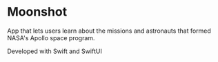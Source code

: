 # Moonshot

App that lets users learn about the missions and astronauts that formed NASA's Apollo space program.

Developed with Swift and SwiftUI
